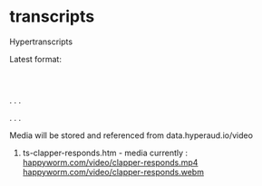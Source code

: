 transcripts
===========

Hypertranscripts

Latest format:

<article>
	<header></header>
	<section>
		<header></header>
		<p><a>
			.
			.
			.
		<footer></footer>
	<section>
		.
		.
		.
	<footer><footer>
</article>

Media will be stored and referenced from data.hyperaud.io/video

1. ts-clapper-responds.htm - media currently : [happyworm.com/video/clapper-responds.mp4](http://happyworm.com/video/clapper-responds.mp4) [happyworm.com/video/clapper-responds.webm](http://happyworm.com/video/clapper-responds.webm)


